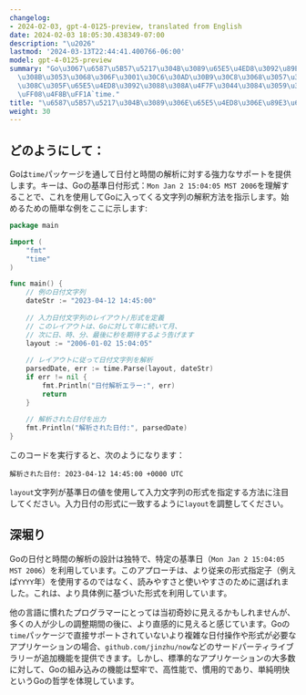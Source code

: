 ```yaml
---
changelog:
- 2024-02-03, gpt-4-0125-preview, translated from English
date: 2024-02-03 18:05:30.438349-07:00
description: "\u2026"
lastmod: '2024-03-13T22:44:41.400766-06:00'
model: gpt-4-0125-preview
summary: "Go\u3067\u6587\u5B57\u5217\u304B\u3089\u65E5\u4ED8\u3092\u89E3\u6790\u3059\
  \u308B\u3053\u3068\u306F\u3001\u30C6\u30AD\u30B9\u30C8\u3068\u3057\u3066\u8868\u3055\
  \u308C\u305F\u65E5\u4ED8\u3092\u3088\u308A\u4F7F\u3044\u3084\u3059\u3044\u5F62\u5F0F\
  \uFF08\u4F8B\uFF1A`time."
title: "\u6587\u5B57\u5217\u304B\u3089\u306E\u65E5\u4ED8\u306E\u89E3\u6790"
weight: 30
---
```


## どのようにして：
Goは`time`パッケージを通して日付と時間の解析に対する強力なサポートを提供します。キーは、Goの基準日付形式：`Mon Jan 2 15:04:05 MST 2006`を理解することで、これを使用してGoに入ってくる文字列の解釈方法を指示します。始めるための簡単な例をここに示します:

```go
package main

import (
	"fmt"
	"time"
)

func main() {
	// 例の日付文字列
	dateStr := "2023-04-12 14:45:00"
	
	// 入力日付文字列のレイアウト/形式を定義
	// このレイアウトは、Goに対して年に続いて月、
	// 次に日、時、分、最後に秒を期待するよう告げます
	layout := "2006-01-02 15:04:05"
	
	// レイアウトに従って日付文字列を解析
	parsedDate, err := time.Parse(layout, dateStr)
	if err != nil {
		fmt.Println("日付解析エラー:", err)
		return
	}
	
	// 解析された日付を出力
	fmt.Println("解析された日付:", parsedDate)
}
```

このコードを実行すると、次のようになります：

```
解析された日付: 2023-04-12 14:45:00 +0000 UTC
```

`layout`文字列が基準日の値を使用して入力文字列の形式を指定する方法に注目してください。入力日付の形式に一致するように`layout`を調整してください。

## 深堀り
Goの日付と時間の解析の設計は独特で、特定の基準日（`Mon Jan 2 15:04:05 MST 2006`）を利用しています。このアプローチは、より従来の形式指定子（例えば`YYYY`年）を使用するのではなく、読みやすさと使いやすさのために選ばれました。これは、より具体例に基づいた形式を利用しています。

他の言語に慣れたプログラマーにとっては当初奇妙に見えるかもしれませんが、多くの人が少しの調整期間の後に、より直感的に見えると感じています。Goの`time`パッケージで直接サポートされていないより複雑な日付操作や形式が必要なアプリケーションの場合、`github.com/jinzhu/now`などのサードパーティライブラリーが追加機能を提供できます。しかし、標準的なアプリケーションの大多数に対して、Goの組み込みの機能は堅牢で、高性能で、慣用的であり、単純明快というGoの哲学を体現しています。
